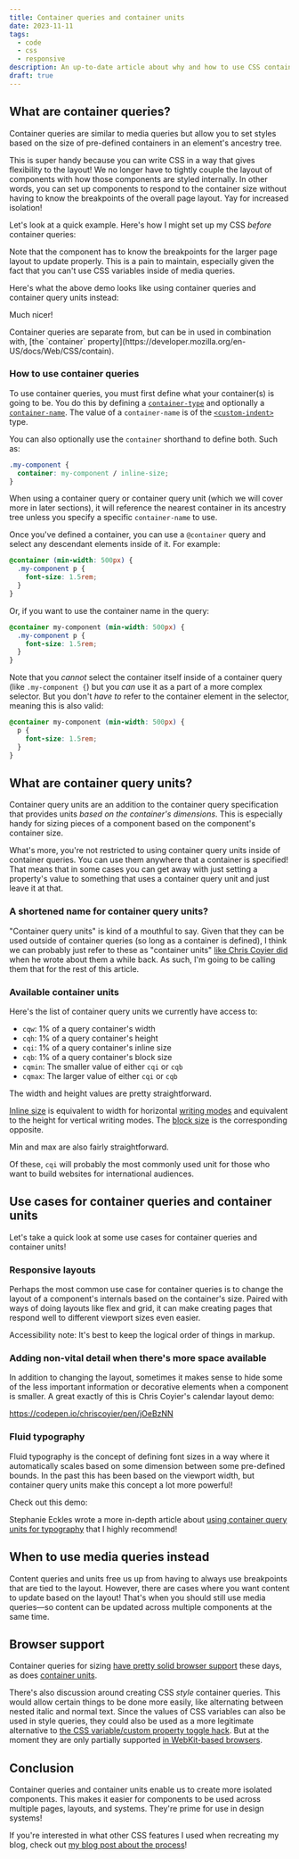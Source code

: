 ```yaml
---
title: Container queries and container units
date: 2023-11-11
tags:
  - code
  - css
  - responsive
description: An up-to-date article about why and how to use CSS container queries and container query units.
draft: true
---
```


<script>
	import ContentAside from "$lib/components/ContentAside.svelte";
</script>

## What are container queries?

Container queries are similar to media queries but allow you to set styles based on the size of pre-defined containers in an element's ancestry tree.

This is super handy because you can write CSS in a way that gives flexibility to the layout! We no longer have to tightly couple the layout of components with how those components are styled internally. In other words, you can set up components to respond to the container size without having to know the breakpoints of the overall page layout. Yay for increased isolation!

Let's look at a quick example. Here's how I might set up my CSS _before_ container queries:

<!-- TODO -->

Note that the component has to know the breakpoints for the larger page layout to update properly. This is a pain to maintain, especially given the fact that you can't use CSS variables inside of media queries.

Here's what the above demo looks like using container queries and container query units instead:

<!-- TODO -->

Much nicer!

<ContentAside>
  <p>Container queries are separate from, but can be in used in combination with, [the `container` property](https://developer.mozilla.org/en-US/docs/Web/CSS/contain).</p>
</ContentAside>

### How to use container queries

To use container queries, you must first define what your container(s) is going to be. You do this by defining a [`container-type`](https://developer.mozilla.org/en-US/docs/Web/CSS/container-type) and optionally a [`container-name`](https://developer.mozilla.org/en-US/docs/Web/CSS/container-name). The value of a `container-name` is of the [`<custom-indent>`](https://developer.mozilla.org/en-US/docs/Web/CSS/custom-ident) type.

You can also optionally use the `container` shorthand to define both. Such as:

```css
.my-component {
  container: my-component / inline-size;
}
```

When using a container query or container query unit (which we will cover more in later sections), it will reference the nearest container in its ancestry tree unless you specify a specific `container-name` to use.

Once you've defined a container, you can use a `@container` query and select any descendant elements inside of it. For example:

```css
@container (min-width: 500px) {
  .my-component p {
    font-size: 1.5rem;
  }
}
```

Or, if you want to use the container name in the query:

```css
@container my-component (min-width: 500px) {
  .my-component p {
    font-size: 1.5rem;
  }
}
```

Note that you _cannot_ select the container itself inside of a container query (like `.my-component {`) but you _can_ use it as a part of a more complex selector. But you don't _have to_ refer to the container element in the selector, meaning this is also valid:

```css
@container my-component (min-width: 500px) {
  p {
    font-size: 1.5rem;
  }
}
```

## What are container query units?

Container query units are an addition to the container query specification that provides units _based on the container's dimensions_. This is especially handy for sizing pieces of a component based on the component's container size.

What's more, you're not restricted to using container query units inside of container queries. You can use them anywhere that a container is specified! That means that in some cases you can get away with just setting a property's value to something that uses a container query unit and just leave it at that.

### A shortened name for container query units?

"Container query units" is kind of a mouthful to say. Given that they can be used outside of container queries (so long as a container is defined), I think we can probably just refer to these as "container units" [like Chris Coyier did](https://css-tricks.com/container-units-should-be-pretty-handy/) when he wrote about them a while back. As such, I'm going to be calling them that for the rest of this article.

### Available container units

Here's the list of container query units we currently have access to:

- `cqw`: 1% of a query container's width
- `cqh`: 1% of a query container's height
- `cqi`: 1% of a query container's inline size
- `cqb`: 1% of a query container's block size
- `cqmin`: The smaller value of either `cqi` or `cqb`
- `cqmax`: The larger value of either `cqi` or `cqb`

The width and height values are pretty straightforward.

[Inline size](https://developer.mozilla.org/en-US/docs/Web/CSS/inline-size) is equivalent to width for horizontal [writing modes](https://developer.mozilla.org/en-US/docs/Web/CSS/writing-mode) and equivalent to the height for vertical writing modes. The [block size](https://developer.mozilla.org/en-US/docs/Web/CSS/block-size) is the corresponding opposite.

Min and max are also fairly straightforward.

Of these, `cqi` will probably the most commonly used unit for those who want to build websites for international audiences.

## Use cases for container queries and container units

Let's take a quick look at some use cases for container queries and container units!

### Responsive layouts

Perhaps the most common use case for container queries is to change the layout of a component's internals based on the container's size. Paired with ways of doing layouts like flex and grid, it can make creating pages that respond well to different viewport sizes even easier.

<!-- TODO -->

Accessibility note: It's best to keep the logical order of things in markup.

### Adding non-vital detail when there's more space available

In addition to changing the layout, sometimes it makes sense to hide some of the less important information or decorative elements when a component is smaller. A great exactly of this is Chris Coyier's calendar layout demo:

https://codepen.io/chriscoyier/pen/jOeBzNN

### Fluid typography

Fluid typography is the concept of defining font sizes in a way where it automatically scales based on some dimension between some pre-defined bounds. In the past this has been based on the viewport width, but container query units make this concept a lot more powerful!

Check out this demo:

<!-- TODO -->

Stephanie Eckles wrote a more in-depth article about [using container query units for typography](https://moderncss.dev/container-query-units-and-fluid-typography/) that I highly recommend!

## When to use media queries instead

Content queries and units free us up from having to always use breakpoints that are tied to the layout. However, there are cases where you want content to update based on the layout! That's when you should still use media queries—so content can be updated across multiple components at the same time.

## Browser support

Container queries for sizing [have pretty solid browser support](https://caniuse.com/css-container-queries) these days, as does [container units](https://caniuse.com/css-container-query-units).

There's also discussion around creating CSS _style_ container queries. This would allow certain things to be done more easily, like alternating between nested italic and normal text. Since the values of CSS variables can also be used in style queries, they could also be used as a more legitimate alternative to [the CSS variable/custom property toggle hack](https://css-tricks.com/the-css-custom-property-toggle-trick/). But at the moment they are only partially supported [in WebKit-based browsers](https://caniuse.com/css-container-queries-style).

## Conclusion

Container queries and container units enable us to create more isolated components. This makes it easier for components to be used across multiple pages, layouts, and systems. They're prime for use in design systems!

If you're interested in what other CSS features I used when recreating my blog, check out [my blog post about the process](/blog/blog-refresh-2023)!
